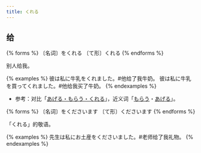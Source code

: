 ```yaml
---
title: くれる
---
```


## 给

{% forms %}
〔名词〕をくれる
〔て形〕くれる
{% endforms %}

别人给我。

{% examples %}
彼は私に牛乳をくれました。#他给了我牛奶。
彼は私に牛乳を買ってくれました。#他给我买了牛奶。
{% endexamples %}

- 参考：对比「[あげる・もらう・くれる](/grammar-diff/ageru-morau-kureru)」，近义词「[もらう](../morau)・[あげる](../ageru)」。

{% forms %}
〔名词〕をくださいます
〔て形〕くださいます
{% endforms %}

「くれる」的敬语。

{% examples %}
先生は私にお土産をくださいました。#老师给了我礼物。
{% endexamples %}
